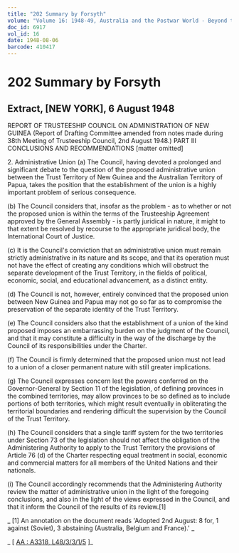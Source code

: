 ```yaml
---
title: "202 Summary by Forsyth"
volume: "Volume 16: 1948-49, Australia and the Postwar World - Beyond the Region"
doc_id: 6917
vol_id: 16
date: 1948-08-06
barcode: 410417
---
```


# 202 Summary by Forsyth

## Extract, [NEW YORK], 6 August 1948

REPORT OF TRUSTEESHIP COUNCIL ON ADMINISTRATION OF NEW GUINEA (Report of Drafting Committee amended from notes made during 38th Meeting of Trusteeship Council, 2nd August 1948.) PART III CONCLUSIONS AND RECOMMENDATIONS [matter omitted]

2\. Administrative Union (a) The Council, having devoted a prolonged and significant debate to the question of the proposed administrative union between the Trust Territory of New Guinea and the Australian Territory of Papua, takes the position that the establishment of the union is a highly important problem of serious consequence.

(b) The Council considers that, insofar as the problem - as to whether or not the proposed union is within the terms of the Trusteeship Agreement approved by the General Assembly - is partly juridical in nature, it might to that extent be resolved by recourse to the appropriate juridical body, the International Court of Justice.

(c) It is the Council's conviction that an administrative union must remain strictly administrative in its nature and its scope, and that its operation must not have the effect of creating any conditions which will obstruct the separate development of the Trust Territory, in the fields of political, economic, social, and educational advancement, as a distinct entity.

(d) The Council is not, however, entirely convinced that the proposed union between New Guinea and Papua may not go so far as to compromise the preservation of the separate identity of the Trust Territory.

(e) The Council considers also that the establishment of a union of the kind proposed imposes an embarrassing burden on the judgment of the Council, and that it may constitute a difficulty in the way of the discharge by the Council of its responsibilities under the Charter.

(f) The Council is firmly determined that the proposed union must not lead to a union of a closer permanent nature with still greater implications.

(g) The Council expresses concern lest the powers conferred on the Governor-General by Section 11 of the legislation, of defining provinces in the combined territories, may allow provinces to be so defined as to include portions of both territories, which might result eventually in obliterating the territorial boundaries and rendering difficult the supervision by the Council of the Trust Territory.

(h) The Council considers that a single tariff system for the two territories under Section 73 of the legislation should not affect the obligation of the Administering Authority to apply to the Trust Territory the provisions of Article 76 (d) of the Charter respecting equal treatment in social, economic and commercial matters for all members of the United Nations and their nationals.

(i) The Council accordingly recommends that the Administering Authority review the matter of administrative union in the light of the foregoing conclusions, and also in the light of the views expressed in the Council, and that it inform the Council of the results of its review.[1]

_ [1] An annotation on the document reads 'Adopted 2nd August: 8 for, 1 against (Soviet), 3 abstaining (Australia, Belgium and France).' _

_ [ [AA : A3318, L48/3/3/1/5](http://www.naa.gov.au/cgi-bin/Search?O=I&Number=410417) ]_
